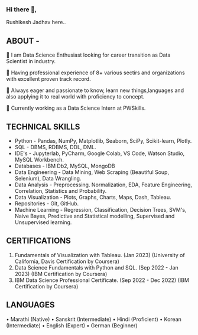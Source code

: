 ### Hi there 👋,
Rushikesh Jadhav here..

## ABOUT - 
🔭 I am Data Science Enthusiast looking for career transition as Data Scientist in industry.

🔭 Having professional experience of 8+ various sectirs and organizations with excellent proven track record. 

💬 Always eager and passionate to know, learn new things,languages and also applying it to real world with proficiency to concept.

🌱 Currently working as a Data Science Intern at PWSkills.

## TECHNICAL SKILLS
- Python - Pandas, NumPy, Matplotlib, Seaborn, SciPy, Scikit-learn, Plotly.
- SQL - DBMS, RDBMS, DDL, DML.
- IDE's - Jupyterlab, PyCharm, Google Colab, VS Code, Watson Studio, MySQL Workbench.
- Databases - IBM Db2, MySQL, MongoDB
- Data Engineering - Data Mining, Web Scraping (Beautiful Soup, Selenium), Data Wrangling.
- Data Analysis - Preprocessing. Normalization, EDA, Feature Engineering, Correlation, Statistics and Probability.
- Data Visualization - Plots, Graphs, Charts, Maps, Dash, Tableau.
- Repositories - Git, GitHub.
- Machine Learning - Regression, Classification, Decision Trees, SVM's, Naive Bayes, Predictive and Statistical modelling, Supervised and Unsupervised learning.

## CERTIFICATIONS
1. Fundamentals of Visualization with Tableau. (Jan 2023) (University of California, Davis Certification by Coursera)
2. Data Science Fundamentals with Python and SQL. (Sep 2022 - Jan 2023) (IBM Certification by Coursera)
3. IBM Data Science Professional Certificate. (Sep 2022 - Dec 2022) (IBM Certification by Coursera)

## LANGUAGES
• Marathi (Native)
• Sanskrit (Intermediate)
• Hindi (Proficient)
• Korean (Intermediate)
• English (Expert)
• German (Beginner)


<!--
**rushiraj070/rushiraj070** is a ✨ _special_ ✨ repository because its `README.md` (this file) appears on your GitHub profile.

Here are some ideas to get you started:

- 🔭 I’m currently working on ...
- 🌱 I’m currently learning ...
- 👯 I’m looking to collaborate on ...
- 🤔 I’m looking for help with ...
- 💬 Ask me about ...
- 📫 How to reach me: ...
- 😄 Pronouns: ...
- ⚡ Fun fact: ...
-->

